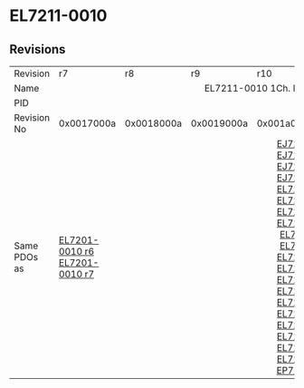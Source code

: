 # EL7211-0010

## Revisions
<table>
<tr>
<td>Revision</td>
<td>r7</td>
<td>r8</td>
<td>r9</td>
<td>r10</td>
<td>r11</td>
<td>r12</td>
<td>r13</td>
<td>r14</td>
<td>r15</td>
<td>r16</td>
</tr>
<tr>
<td>Name</td>
<td colspan=10 align="center">EL7211-0010 1Ch. MDP742 Servo motor output stage with OCT (50V, 4.5A RMS)</td>
</tr>
<tr>
<td>PID</td>
<td colspan=10 align="center">0x1c2b3052</td>
</tr>
<tr>
<td>Revision No</td>
<td>0x0017000a</td>
<td>0x0018000a</td>
<td>0x0019000a</td>
<td>0x001a000a</td>
<td>0x001b000a</td>
<td>0x001c000a</td>
<td>0x001d000a</td>
<td>0x001e000a</td>
<td>0x001f000a</td>
<td>0x0020000a</td>
</tr>
<tr>
<td>Same PDOs as</td>
<td><a href="EL7201-0010.md">EL7201-0010 r6</a><br/><a href="EL7201-0010.md">EL7201-0010 r7</a></td>
<td colspan=6 align="center"><a href="EJ7211-0010.md">EJ7211-0010 r10</a><br/><a href="EJ7211-0010.md">EJ7211-0010 r11</a><br/><a href="EJ7211-0010.md">EJ7211-0010 r12</a><br/><a href="EJ7211-0010.md">EJ7211-0010 r13</a><br/><a href="EL7201-0010.md">EL7201-0010 r10</a><br/><a href="EL7201-0010.md">EL7201-0010 r11</a><br/><a href="EL7201-0010.md">EL7201-0010 r12</a><br/><a href="EL7201-0010.md">EL7201-0010 r13</a><br/><a href="EL7201-0010.md">EL7201-0010 r8</a><br/><a href="EL7201-0010.md">EL7201-0010 r9</a><br/><a href="EL7201-9014.md">EL7201-9014 r10</a><br/><a href="EL7201-9014.md">EL7201-9014 r11</a><br/><a href="EL7201-9014.md">EL7201-9014 r12</a><br/><a href="EL7201-9014.md">EL7201-9014 r13</a><br/><a href="EL7211-9014.md">EL7211-9014 r10</a><br/><a href="EL7211-9014.md">EL7211-9014 r11</a><br/><a href="EL7211-9014.md">EL7211-9014 r12</a><br/><a href="EL7211-9014.md">EL7211-9014 r13</a><br/><a href="EL7221-9014.md">EL7221-9014 r12</a><br/><a href="EL7221-9014.md">EL7221-9014 r13</a><br/><a href="EP7211-0034.md">EP7211-0034 r13</a></td>
<td colspan=2 align="center"><a href="EJ7211-0010.md">EJ7211-0010 r14</a><br/><a href="EJ7211-0010.md">EJ7211-0010 r15</a><br/><a href="EL7201-0010.md">EL7201-0010 r14</a><br/><a href="EL7201-0010.md">EL7201-0010 r15</a><br/><a href="EL7201-9014.md">EL7201-9014 r14</a><br/><a href="EL7201-9014.md">EL7201-9014 r15</a><br/><a href="EL7211-9014.md">EL7211-9014 r14</a><br/><a href="EL7211-9014.md">EL7211-9014 r15</a><br/><a href="EL7221-9014.md">EL7221-9014 r14</a><br/><a href="EL7221-9014.md">EL7221-9014 r15</a><br/><a href="EP7211-0034.md">EP7211-0034 r14</a><br/><a href="EP7211-0034.md">EP7211-0034 r15</a></td>
<td><a href="EJ7211-0010.md">EJ7211-0010 r16</a><br/><a href="EL7201-0010.md">EL7201-0010 r16</a><br/><a href="EL7201-9014.md">EL7201-9014 r16</a><br/><a href="EL7211-9014.md">EL7211-9014 r16</a><br/><a href="EL7221-9014.md">EL7221-9014 r16</a><br/><a href="EP7211-0034.md">EP7211-0034 r16</a></td>
</tr>
</table>
